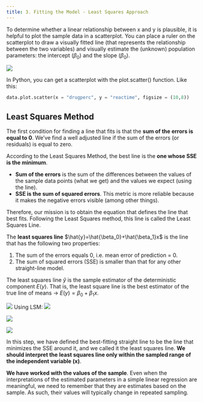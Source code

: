 ```yaml
---
title: 3. Fitting the Model - Least Squares Approach
---
```


To determine whether a linear relationship between x and y is plausible, it is helpful to plot the sample data in a scatterplot. You can place a ruler on the scatterplot to draw a visually fitted line (that represents the relationship between the two variables) and visually estimate the (unknown) population parameters: the intercept ($\beta_0$) and the slope ($\beta_0$).

![](../attachments/screenshot-2024-04-01-at-122254.png)

In Python, you can get a scatterplot with the plot.scatter() function. Like this:

```python
data.plot.scatter(x = "drugperc", y = "reactime", figsize = (10,8))
```

## Least Squares Method
The first condition for finding a line that fits is that the **sum of the errors is equal to 0**. We’ve find a well adjusted line if the sum of the errors (or residuals) is equal to zero.

According to the Least Squares Method, the best line is the **one whose SSE is the minimum**.

- **Sum of the errors** is the sum of the differences between the values of the sample data points (what we get) and the values we expect (using the line).
- **SSE is the sum of squared errors**. This metric is more reliable because it makes the negative errors visible (among other things).

Therefore, our mission is to obtain the equation that defines the line that best fits. Following the
Least Squares method, this line is called the Least Squares Line.

The **least squares line** $\hat{y}=\hat{\beta_0}+\hat{\beta_1}x$ is the line that has the following two properties:
1. The sum of the errors equals 0, i.e. mean error of prediction = 0.
2. The sum of squared errors (SSE) is smaller than that for any other straight-line model.

The least squares line $\hat{y}$ is the sample estimator of the deterministic component $E(y)$. That is, the least square line is the best estimator of the true line of means -> $E(y)=\beta_0+\beta_1 x$.

![](../attachments/screenshot-2024-04-01-at-123035.png)
Using LSM:
![](../attachments/screenshot-2024-04-01-at-123058.png)

![](../attachments/screenshot-2024-04-01-at-123237.png)


![](../attachments/screenshot-2024-04-01-at-123247.png)


In this step, we have defined the best-fitting straight line to be the line that minimizes
the SSE around it, and we called it the least squares line. **We should interpret the**
**least squares line only within the sampled range of the independent variable (x)**.

**We have worked with the values of the sample**. Even when the interpretations of the
estimated parameters in a simple linear regression are meaningful, we need to
remember that they are estimates based on the sample. As such, their values will
typically change in repeated sampling.